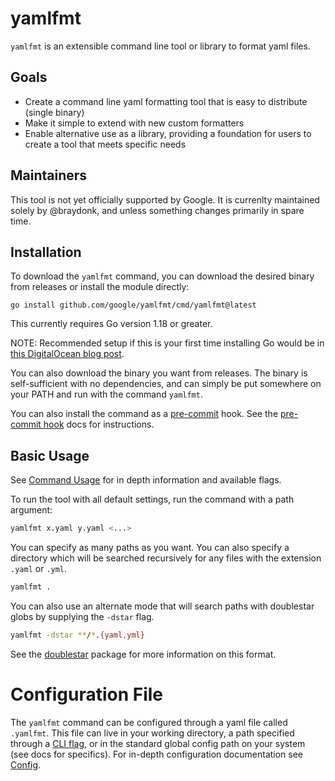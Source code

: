 # yamlfmt

`yamlfmt` is an extensible command line tool or library to format yaml files.

## Goals

* Create a command line yaml formatting tool that is easy to distribute (single binary)
* Make it simple to extend with new custom formatters
* Enable alternative use as a library, providing a foundation for users to create a tool that meets specific needs

## Maintainers

This tool is not yet officially supported by Google. It is currenlty maintained solely by @braydonk, and unless something changes primarily in spare time.

## Installation

To download the `yamlfmt` command, you can download the desired binary from releases or install the module directly:
```
go install github.com/google/yamlfmt/cmd/yamlfmt@latest
```
This currently requires Go version 1.18 or greater.

NOTE: Recommended setup if this is your first time installing Go would be in [this DigitalOcean blog post](https://www.digitalocean.com/community/tutorials/how-to-build-and-install-go-programs).

You can also download the binary you want from releases. The binary is self-sufficient with no dependencies, and can simply be put somewhere on your PATH and run with the command `yamlfmt`.

You can also install the command as a [pre-commit](https://pre-commit.com/) hook. See the [pre-commit hook](./docs/pre-commit.md) docs for instructions.

## Basic Usage

See [Command Usage](./docs/command-usage.md) for in depth information and available flags.

To run the tool with all default settings, run the command with a path argument:
```bash
yamlfmt x.yaml y.yaml <...>
```
You can specify as many paths as you want. You can also specify a directory which will be searched recursively for any files with the extension `.yaml` or `.yml`.
```bash
yamlfmt .
```

You can also use an alternate mode that will search paths with doublestar globs by supplying the `-dstar` flag.
```bash
yamlfmt -dstar **/*.{yaml,yml}
```
See the [doublestar](https://github.com/bmatcuk/doublestar) package for more information on this format.

# Configuration File

The `yamlfmt` command can be configured through a yaml file called `.yamlfmt`. This file can live in your working directory, a path specified through a [CLI flag](./docs/command-usage.md#operation-flags), or in the standard global config path on your system (see docs for specifics).
For in-depth configuration documentation see [Config](docs/config-file.md).
